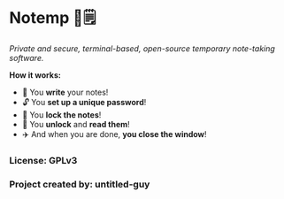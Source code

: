 # Notemp 🌠🗒️
*Private and secure, terminal-based, open-source temporary note-taking software.*

**How it works:**
- 📔 You **write** your notes!
- 🔓 You **set up a unique password**!
- 🔐 You **lock the notes**!
- 📑 You **unlock** and **read them**!
- ✈️ And when you are done, **you close the window**!

### License: GPLv3
### Project created by: untitled-guy
